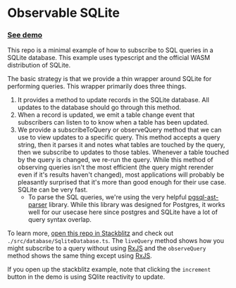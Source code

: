 # Observable SQLite

### [See demo](https://stackblitz.com/~/github.com/jorroll/observable-sqlite)

This repo is a minimal example of how to subscribe to SQL queries in a SQLite database. This example uses typescript and the official WASM distribution of SQLite.

The basic strategy is that we provide a thin wrapper around SQLite for performing queries. This wrapper primarily does three things.
1. It provides a method to update records in the SQLite database. All updates to the database should go through this method.
2. When a record is updated, we emit a table change event that subscribers can listen to to know when a table has been updated.
3. We provide a subscribeToQuery or observeQuery method that we can use to view updates to a specific query. This method accepts a query string, then it parses it and notes what tables are touched by the query, then we subscribe to updates to those tables. Whenever a table touched by the query is changed, we re-run the query. While this method of observing queries isn't the most efficient (the query might rerender even if it's results haven't changed), most applications will probably be pleasantly surprised that it's more than good enough for their use case. SQLite can be very fast.
   - To parse the SQL queries, we're using the very helpful [pgsql-ast-parser](https://github.com/oguimbal/pgsql-ast-parser) library. While this library was designed for Postgres, it works well for our usecase here since postgres and SQLite have a lot of query syntax overlap.

To learn more, [open this repo in Stackblitz](https://stackblitz.com/~/github.com/jorroll/observable-sqlite) and check out `./src/database/SqliteDatabase.ts`. The `liveQuery` method shows how you might subscribe to a query without using [RxJS](https://rxjs.dev/) and the `observeQuery` method shows the same thing except using [RxJS](https://rxjs.dev/). 

If you open up the stackblitz example, note that clicking the `increment` button in the demo is using SQlite reactivity to update.